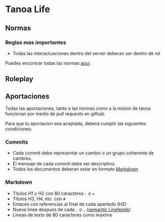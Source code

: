 Tanoa Life
================================================================================

Normas
--------------------------------------------------------------------------------

### Reglas mas importantes

- Todas las interactuaciones dentro del server deberan ser dentro de rol

Puedes encontrar todas las normas [aquí][normas].

[normas]: normas.md "Normas"

Roleplay
--------------------------------------------------------------------------------

<!-- todo: Write -->

Aportaciones
--------------------------------------------------------------------------------

Todas las aportaciones, tanto a las normas como a la mision de tanoa funcionan
por medio de pull requests en github.

Para que tu aportacion sea aceptada, debera cumplir las siguientes condiciones:

### Commits

- Cada commit debe representar un cambio o un grupo coherente de cambios.
- El mensaje de cada commit debe ser descriptivo.
- Todos los documentos deberan estar en formato [Markdown][md]

### Markdown

- Titulos H1 y H2 con 80 caracteres `-` o `=`
- Titulos H3, H4, etc. con `#`
- Enlaces con referencias al final de cada apartado (H2)
- Nueva linea despues de cada `.` o `,` ([semantic Linefeeds][semantyc linefeeds])
- Lineas de texto de 80 caracteres como maximo

[md]: https://es.wikipedia.org/wiki/markdown "markdown en wikipedia"
[semantyc linefeeds]: https://rhodesmill.org/brandon/2012/one-sentence-per-line/ "semantyc linefeeds: one sentence per line"
